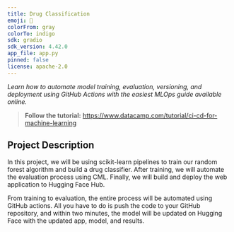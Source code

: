 ```yaml
---
title: Drug Classification
emoji: 🚀
colorFrom: gray
colorTo: indigo
sdk: gradio
sdk_version: 4.42.0
app_file: app.py
pinned: false
license: apache-2.0
---
```


*Learn how to automate model training, evaluation, versioning, and deployment using GitHub Actions with the easiest MLOps guide available online.*

> **Follow the tutorial:** https://www.datacamp.com/tutorial/ci-cd-for-machine-learning

## Project Description
In this project, we will be using scikit-learn pipelines to train our random forest algorithm and build a drug classifier. After training, we will automate the evaluation process using CML. Finally, we will build and deploy the web application to Hugging Face Hub. 

From training to evaluation, the entire process will be automated using GitHub actions. All you have to do is push the code to your GitHub repository, and within two minutes, the model will be updated on Hugging Face with the updated app, model, and results.

